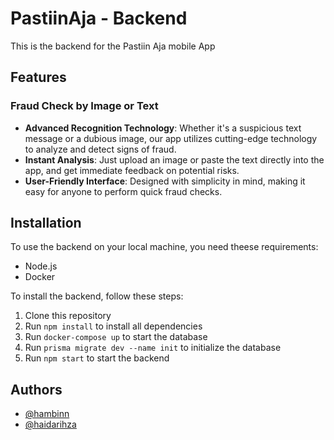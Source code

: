 
# PastiinAja - Backend
This is the backend for the Pastiin Aja mobile App




## Features
### Fraud Check by Image or Text
- **Advanced Recognition Technology**: Whether it's a suspicious text message or a dubious image, our app utilizes cutting-edge technology to analyze and detect signs of fraud.
- **Instant Analysis**: Just upload an image or paste the text directly into the app, and get immediate feedback on potential risks.
- **User-Friendly Interface**: Designed with simplicity in mind, making it easy for anyone to perform quick fraud checks.

## Installation

To use the backend on your local machine, you need theese requirements:
- Node.js
- Docker

To install the backend, follow these steps:
1. Clone this repository
2. Run `npm install` to install all dependencies
3. Run `docker-compose up` to start the database
4. Run `prisma migrate dev --name init` to initialize the database
5. Run `npm start` to start the backend

## Authors

- [@hambinn](https://github.com/Hambinn)
- [@haidarihza](https://github.com/haidarihza)

